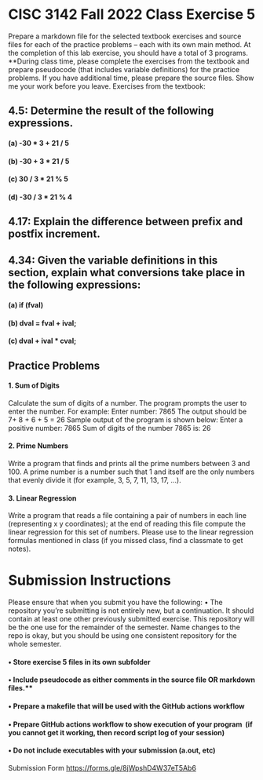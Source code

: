# CISC 3142 Fall 2022 Class Exercise 5
Prepare a markdown file for the selected textbook exercises and source files for each of the practice problems – each with its own main method. At the completion of this lab exercise, you should have a total of 3 programs.
**During class time, please complete the exercises from the textbook and prepare pseudocode (that includes variable definitions) for the practice problems. If you have additional time, please prepare the source files. Show me your work before you leave. 
Exercises from the textbook:
## 4.5: Determine the result of the following expressions.
#### (a) -30 * 3 + 21 / 5 
#### (b) -30 + 3 * 21 / 5
#### (c) 30 / 3 * 21 % 5 
#### (d) -30 / 3 * 21 % 4
## 4.17: Explain the difference between prefix and postfix increment.
## 4.34: Given the variable definitions in this section, explain what conversions take place in the following expressions:
#### (a) if (fval) 
#### (b) dval = fval + ival; 
#### (c) dval + ival * cval;

## Practice Problems
#### 1. Sum of Digits
Calculate the sum of digits of a number. The program prompts the user to enter the number. For example: Enter number: 7865 The output should be  7+ 8 + 6 + 5 = 26
Sample output of the program is shown below:
Enter a positive number: 7865
Sum of digits of the number 7865 is: 26
#### 2. Prime Numbers
Write a program that finds and prints all the prime numbers between 3 and 100. A prime number is a number such that 1 and itself are the only numbers that evenly divide it (for example, 3, 5, 7, 11, 13, 17, …).
#### 3. Linear Regression
Write a program that reads a file containing a pair of numbers in each line (representing x y coordinates); at the end of reading this file compute the linear regression for this set of numbers.  Please use to the linear regression formulas mentioned in class (if you missed class, find a classmate to get notes).

# Submission Instructions
Please ensure that when you submit you have the following:
	•	The repository you’re submitting is not entirely new, but a continuation. It should contain at least one other previously submitted exercise. This repository will be the one use for the remainder of the semester. Name changes to the repo is okay, but you should be using one consistent repository for the whole semester. 
####	•	Store exercise 5 files in its own subfolder
####	•	Include pseudocode as either comments in the source file OR markdown files.**
####	•	Prepare a makefile that will be used with the GitHub actions workflow
####	•	Prepare GitHub actions workflow to show execution of your program  (if you cannot get it working, then record script log of your session)
####	•	Do not include executables with your submission (a.out, etc)
Submission Form https://forms.gle/8jWpshD4W37eT5Ab6 


